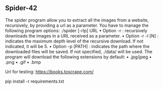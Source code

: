 ## Spider-42

The spider program allow you to extract all the images from a website, recursively, by
providing a url as a parameter.
You have to manage the following program options:
./spider [-rlp] URL
• Option -r : recursively downloads the images in a URL received as a parameter.
• Option -r -l [N] : indicates the maximum depth level of the recursive download.
If not indicated, it will be 5.
• Option -p [PATH] : indicates the path where the downloaded files will be saved.
If not specified, ./data/ will be used.
The program will download the following extensions by default:
• .jpg/jpeg
• .png
• .gif
• .bmp

Url for testing:
    https://books.toscrape.com/
    
pip install -r requirements.txt